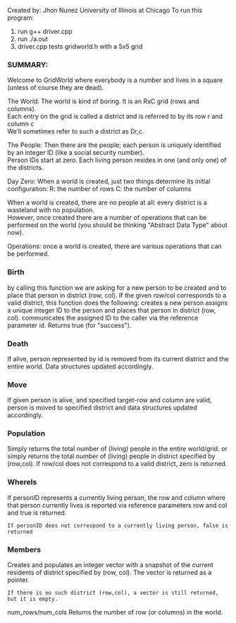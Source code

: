 Created by: Jhon Nunez
University of Illinois at Chicago 
To run this program:

 1. run g++ driver.cpp
 2. run ./a.out 
 3. driver.cpp tests gridworld.h with a 5x5 grid

<h3> SUMMARY: </h3>

Welcome to GridWorld where everybody is a number and lives in a square (unless of course they are dead).                

The World:  The world is kind of boring.  It is an RxC grid (rows and columns).  
Each entry on the grid is called a district and is referred to by its row r and column c   
We’ll sometimes refer to such a district as Dr,c.

The People:  Then there are the people; each person is uniquely identified by an integer ID (like a social security number).   
Person IDs start at zero.  Each living person resides in one (and only one) of the districts.

Day Zero:  When a world is created, just two things determine its initial configuration:
	R:  the number of rows
	C:  the number of columns

When a world is created, there are no people at all:  every district is a wasteland with no population.  
However, once created there are a number of operations that can be performed on the world 
(you should be thinking "Abstract Data Type" about now).

Operations:  once a world is created, there are various operations that can be performed.  

  <h3> Birth </h3>
	by calling this function we are asking for a new person to be created and to place that person in district (row, col).
	If the given row/col corresponds to a valid district, this function does the following:
	creates a new person
	assigns a unique integer ID to the person and 
	places that person  in district (row, col).
	communicates the assigned ID to the caller via the reference parameter id.
	Returns true (for "success").

  <h3> Death </h3>
	If alive, person represented by id  is removed from its current district and the entire world.  
	Data structures updated accordingly.

  <h3> Move </h3>
	If given person is alive, and specified target-row
	and column are valid, person is moved to specified district and
     	data structures updated accordingly.
  
  <h3> Population </h3>
	Simply returns the  total number of (living) people in the entire world/grid.
	or
	simply returns the  total number of (living) people in district specified by (row,col).  
	If row/col does not correspond to a valid district, zero is returned.

   <h3> WhereIs </h3>
	If personID represents a currently living person, the row and column where that person currently 
	lives is reported via reference parameters row and col and true is returned.  

	If personID does not correspond to a currently living person, false is returned

  <h3> Members </h3>
	Creates and populates an integer vector with a snapshot of the current residents of district specified by (row, col).  
	The vector is returned as a pointer.

	If there is no such district (row,col), a vector is still returned, but it is empty.

  num_rows/num_cols
	Returns the number of row (or columns) in the world.  


